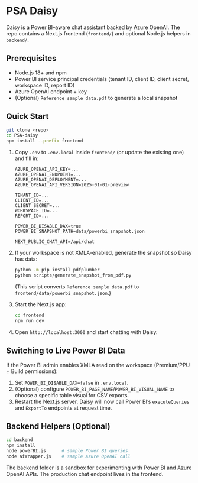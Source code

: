 # PSA Daisy

Daisy is a Power BI–aware chat assistant backed by Azure OpenAI. The repo contains a Next.js frontend (`frontend/`) and optional Node.js helpers in `backend/`.

## Prerequisites

- Node.js 18+ and npm
- Power BI service principal credentials (tenant ID, client ID, client secret, workspace ID, report ID)
- Azure OpenAI endpoint + key
- (Optional) `Reference sample data.pdf` to generate a local snapshot

## Quick Start

```bash
git clone <repo>
cd PSA-daisy
npm install --prefix frontend
```

1. Copy `.env` to `.env.local` inside `frontend/` (or update the existing one) and fill in:

   ```env
   AZURE_OPENAI_API_KEY=...
   AZURE_OPENAI_ENDPOINT=...
   AZURE_OPENAI_DEPLOYMENT=...
   AZURE_OPENAI_API_VERSION=2025-01-01-preview

   TENANT_ID=...
   CLIENT_ID=...
   CLIENT_SECRET=...
   WORKSPACE_ID=...
   REPORT_ID=...

   POWER_BI_DISABLE_DAX=true
   POWER_BI_SNAPSHOT_PATH=data/powerbi_snapshot.json

   NEXT_PUBLIC_CHAT_API=/api/chat
   ```

2. If your workspace is not XMLA-enabled, generate the snapshot so Daisy has data:

   ```bash
   python -m pip install pdfplumber
   python scripts/generate_snapshot_from_pdf.py
   ```

   (This script converts `Reference sample data.pdf` to `frontend/data/powerbi_snapshot.json`.)

3. Start the Next.js app:

   ```bash
   cd frontend
   npm run dev
   ```

4. Open `http://localhost:3000` and start chatting with Daisy.

## Switching to Live Power BI Data

If the Power BI admin enables XMLA read on the workspace (Premium/PPU + Build permissions):

1. Set `POWER_BI_DISABLE_DAX=false` in `.env.local`.
2. (Optional) configure `POWER_BI_PAGE_NAME`/`POWER_BI_VISUAL_NAME` to choose a specific table visual for CSV exports.
3. Restart the Next.js server. Daisy will now call Power BI’s `executeQueries` and `ExportTo` endpoints at request time.

## Backend Helpers (Optional)

```bash
cd backend
npm install
node powerBI.js      # sample Power BI queries
node aiWrapper.js    # sample Azure OpenAI call
```

The backend folder is a sandbox for experimenting with Power BI and Azure OpenAI APIs. The production chat endpoint lives in the frontend.
